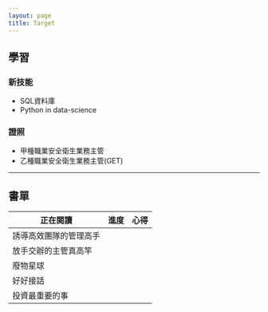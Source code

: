 ```yaml
---
layout: page
title: Target
---
```


## 學習

### 新技能

- SQL資料庫
- Python in data-science

### 證照

- 甲種職業安全衛生業務主管
- 乙種職業安全衛生業務主管(GET)

<hr/>
<p>

## 書單

|正在閱讀|進度|心得|
|-|-|-|
|誘導高效團隊的管理高手|||
|放手交辦的主管真高竿|||
|廢物星球|||
|好好接話|||
|投資最重要的事|||